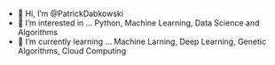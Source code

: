 - 👋 Hi, I’m @PatrickDabkowski
- 👀 I’m interested in ... Python, Machine Learning, Data Science and Algorithms
- 🌱 I’m currently learning ...  Machine Larning, Deep Learning, Genetic Algorithms, Cloud Computing
